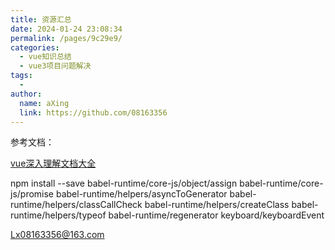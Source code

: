 ```yaml
---
title: 资源汇总
date: 2024-01-24 23:08:34
permalink: /pages/9c29e9/
categories:
  - vue知识总结
  - vue3项目问题解决
tags:
  - 
author: 
  name: aXing
  link: https://github.com/08163356
---
```






参考文档：

[vue深入理解文档大全](https://godbasin.github.io/vue-ebook/vue-ebook/7.html#_7-3-vue-router-%E8%BF%9B%E9%98%B6)



npm install --save babel-runtime/core-js/object/assign babel-runtime/core-js/promise babel-runtime/helpers/asyncToGenerator babel-runtime/helpers/classCallCheck babel-runtime/helpers/createClass babel-runtime/helpers/typeof babel-runtime/regenerator keyboard/keyboardEvent




<!-- more -->

Lx08163356@163.com